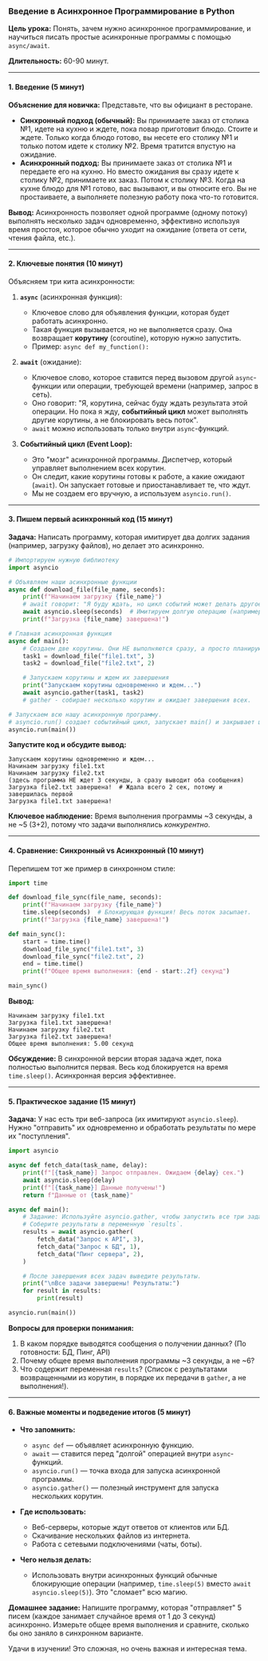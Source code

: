 ### **Введение в Асинхронное Программирование в Python**

**Цель урока:** Понять, зачем нужно асинхронное программирование, и научиться писать простые асинхронные программы с помощью `async/await`.

**Длительность:** 60-90 минут.

---

#### **1. Введение (5 минут)**

**Объяснение для новичка:**
Представьте, что вы официант в ресторане.

*   **Синхронный подход (обычный):** Вы принимаете заказ от столика №1, идете на кухню и ждете, пока повар приготовит блюдо. Стоите и ждете. Только когда блюдо готово, вы несете его столику №1 и только потом идете к столику №2. Время тратится впустую на ожидание.
*   **Асинхронный подход:** Вы принимаете заказ от столика №1 и передаете его на кухню. Но вместо ожидания вы сразу идете к столику №2, принимаете их заказ. Потом к столику №3. Когда на кухне блюдо для №1 готово, вас вызывают, и вы относите его. Вы не простаиваете, а выполняете полезную работу пока что-то готовится.

**Вывод:** Асинхронность позволяет одной программе (одному потоку) выполнять несколько задач одновременно, эффективно используя время простоя, которое обычно уходит на ожидание (ответа от сети, чтения файла, etc.).

---

#### **2. Ключевые понятия (10 минут)**

Объясняем три кита асинхронности:

1.  **`async`** (асинхронная функция):
    *   Ключевое слово для объявления функции, которая будет работать асинхронно.
    *   Такая функция вызывается, но не выполняется сразу. Она возвращает **корутину** (coroutine), которую нужно запустить.
    *   Пример: `async def my_function():`

2.  **`await`** (ожидание):
    *   Ключевое слово, которое ставится перед вызовом другой `async`-функции или операции, требующей времени (например, запрос в сеть).
    *   Оно говорит: "Я, корутина, сейчас буду ждать результата этой операции. Но пока я жду, **событийный цикл** может выполнять другие корутины, а не блокировать весь поток".
    *   `await` можно использовать только внутри `async`-функций.

3.  **Событийный цикл (Event Loop):**
    *   Это "мозг" асинхронной программы. Диспетчер, который управляет выполнением всех корутин.
    *   Он следит, какие корутины готовы к работе, а какие ожидают (`await`). Он запускает готовые и приостанавливает те, что ждут.
    *   Мы не создаем его вручную, а используем `asyncio.run()`.

---

#### **3. Пишем первый асинхронный код (15 минут)**

**Задача:** Написать программу, которая имитирует два долгих задания (например, загрузку файлов), но делает это асинхронно.

```python
# Импортируем нужную библиотеку
import asyncio

# Объявляем наши асинхронные функции
async def download_file(file_name, seconds):
    print(f"Начинаем загрузку {file_name}")
    # await говорит: "Я буду ждать, но цикл событий может делать другое!"
    await asyncio.sleep(seconds)  # Имитируем долгую операцию (например, сетевой запрос)
    print(f"Загрузка {file_name} завершена!")

# Главная асинхронная функция
async def main():
    # Создаем две корутины. Они НЕ выполняются сразу, а просто планируются.
    task1 = download_file("file1.txt", 3)
    task2 = download_file("file2.txt", 2)

    # Запускаем корутины и ждем их завершения
    print("Запускаем корутины одновременно и ждем...")
    await asyncio.gather(task1, task2)
    # gather - собирает несколько корутин и ожидает завершения всех.

# Запускаем всю нашу асинхронную программу.
# asyncio.run() создает событийный цикл, запускает main() и закрывает цикл.
asyncio.run(main())
```

**Запустите код и обсудите вывод:**
```
Запускаем корутины одновременно и ждем...
Начинаем загрузку file1.txt
Начинаем загрузку file2.txt
(здесь программа НЕ ждет 3 секунды, а сразу выводит оба сообщения)
Загрузка file2.txt завершена!  # Ждала всего 2 сек, потому и завершилась первой
Загрузка file1.txt завершена!
```

**Ключевое наблюдение:** Время выполнения программы ~3 секунды, а не ~5 (3+2), потому что задачи выполнялись *конкурентно*.

---

#### **4. Сравнение: Синхронный vs Асинхронный (10 минут)**

Перепишем тот же пример в синхронном стиле:

```python
import time

def download_file_sync(file_name, seconds):
    print(f"Начинаем загрузку {file_name}")
    time.sleep(seconds)  # Блокирующая функция! Весь поток засыпает.
    print(f"Загрузка {file_name} завершена!")

def main_sync():
    start = time.time()
    download_file_sync("file1.txt", 3)
    download_file_sync("file2.txt", 2)
    end = time.time()
    print(f"Общее время выполнения: {end - start:.2f} секунд")

main_sync()
```

**Вывод:**
```
Начинаем загрузку file1.txt
Загрузка file1.txt завершена!
Начинаем загрузку file2.txt
Загрузка file2.txt завершена!
Общее время выполнения: 5.00 секунд
```

**Обсуждение:** В синхронной версии вторая задача ждет, пока полностью выполнится первая. Весь код блокируется на время `time.sleep()`. Асинхронная версия эффективнее.

---

#### **5. Практическое задание (15 минут)**

**Задача:** У нас есть три веб-запроса (их имитируют `asyncio.sleep`). Нужно "отправить" их одновременно и обработать результаты по мере их "поступления".

```python
import asyncio

async def fetch_data(task_name, delay):
    print(f"[{task_name}] Запрос отправлен. Ожидаем {delay} сек.")
    await asyncio.sleep(delay)
    print(f"[{task_name}] Данные получены!")
    return f"Данные от {task_name}"

async def main():
    # Задание: Используйте asyncio.gather, чтобы запустить все три задачи конкурентно.
    # Соберите результаты в переменную `results`.
    results = await asyncio.gather(
        fetch_data("Запрос к API", 3),
        fetch_data("Запрос к БД", 1),
        fetch_data("Пинг сервера", 2),
    )

    # После завершения всех задач выведите результаты.
    print("\nВсе задачи завершены! Результаты:")
    for result in results:
        print(result)

asyncio.run(main())
```

**Вопросы для проверки понимания:**
1.  В каком порядке выводятся сообщения о получении данных? (По готовности: БД, Пинг, API)
2.  Почему общее время выполнения программы ~3 секунды, а не ~6?
3.  Что содержит переменная `results`? (Список с результатами возвращенными из корутин, в порядке их передачи в `gather`, а не выполнения!).

---

#### **6. Важные моменты и подведение итогов (5 минут)**

*   **Что запомнить:**
    *   `async def` — объявляет асинхронную функцию.
    *   `await` — ставится перед "долгой" операцией внутри `async`-функций.
    *   `asyncio.run()` — точка входа для запуска асинхронной программы.
    *   `asyncio.gather()` — полезный инструмент для запуска нескольких корутин.

*   **Где использовать:**
    *   Веб-серверы, которые ждут ответов от клиентов или БД.
    *   Скачивание нескольких файлов из интернета.
    *   Работа с сетевыми подключениями (чаты, боты).

*   **Чего нельзя делать:**
    *   Использовать внутри асинхронных функций обычные блокирующие операции (например, `time.sleep(5)` вместо `await asyncio.sleep(5)`). Это "сломает" всю магию.

**Домашнее задание:** Напишите программу, которая "отправляет" 5 писем (каждое занимает случайное время от 1 до 3 секунд) асинхронно. Измерьте общее время выполнения и сравните, сколько бы оно заняло в синхронном варианте.

Удачи в изучении! Это сложная, но очень важная и интересная тема.